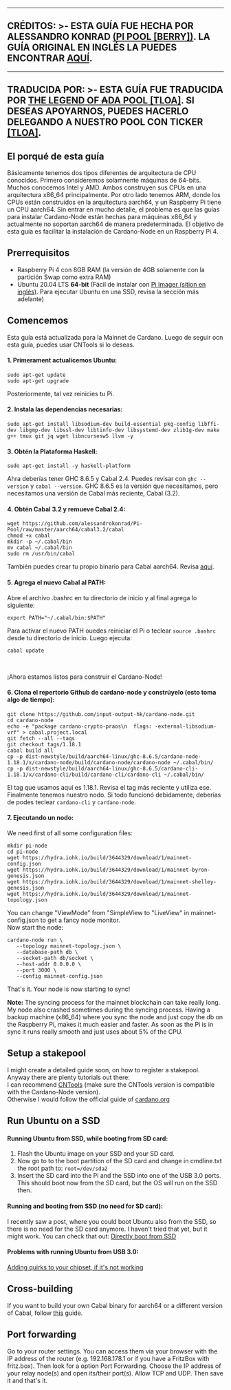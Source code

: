 
---
**CRÉDITOS: >-
  ESTA GUÍA FUE HECHA POR ALESSANDRO KONRAD [(PI POOL [BERRY])](https://pipool.online/).
  LA GUÍA ORIGINAL EN INGLÉS LA PUEDES ENCONTRAR** [**AQUÍ**](https://github.com/tloada/Pi-Pool).
---
---
TRADUCIDA POR: >-
  ESTA GUÍA FUE TRADUCIDA POR [THE LEGEND OF ₳DA POOL [TLOA]](https://tloada.github.io/tloa/español.html).
  SI DESEAS APOYARNOS, PUEDES HACERLO DELEGANDO A NUESTRO POOL CON TICKER [[TLOA]](https://tloada.github.io/tloa/español.html).
---


<!-- <p align="center"><img width="80px" src="https://github.com/alessandrokonrad/Pi-Pool/blob/master/images/logo.svg"></img></p>

# [BERRY] Pi Pool

Pi Pool is a Cardano Stakepool on Raspberry Pi. Check out my <a href="https://pipool.online">website</a> to see more about my stakepool. You can support me by just delegating to my pool. I'm definitely around at mainnet release of Shelley with a stakepool!<br>
This repository is a guide to setup a stakepool on a Raspberry Pi by your own. -->

## El porqué de esta guía
Básicamente tenemos dos tipos diferentes de arquitectura de CPU conocidos. Primero consideremos solamnente máquinas de 64-bits. Muchos conocemos Intel y AMD. Ambos construyen sus CPUs en una arquitectura x86_64 principalmente. Por otro lado tenemos ARM, donde los CPUs están construidos en la arquitectura aarch64, y un Raspberry Pi tiene un CPU aarch64. Sin entrar en mucho detalle, el problema es que las guías para instalar Cardano-Node están hechas para máquinas x86_64 y actualmente no soportan aarch64 de manera predeterminada. El objetivo de esta guía es facilitar la instalación de Cardano-Node en un Raspberry Pi 4.

## Prerrequisitos

* Raspberry Pi 4 con 8GB RAM (la versión de 4GB solamente con la partición Swap como extra RAM) 
* Ubuntu 20.04 LTS <b>64-bit</b> (Fácil de instalar con <a href="https://www.raspberrypi.org/downloads/">Pi Imager (sition en inglés)</a>. Para ejecutar Ubuntu en una SSD, revisa la sección más adelante)

## Comencemos

Esta guía está actualizada para la Mainnet de Cardano. Luego de seguir ocn esta guía, puedes usar CNTools si lo deseas.


#### 1. Primerament actualicemos Ubuntu:
```
sudo apt-get update
sudo apt-get upgrade
```
Posteriormente, tal vez reinicies tu Pi.

#### 2. Instala las dependencias necesarias:
```
sudo apt-get install libsodium-dev build-essential pkg-config libffi-dev libgmp-dev libssl-dev libtinfo-dev libsystemd-dev zlib1g-dev make g++ tmux git jq wget libncursesw5 llvm -y

``` 
#### 3. Obtén la Plataforma Haskell:
```
sudo apt-get install -y haskell-platform
```
Ahra deberías tener GHC 8.6.5 y Cabal 2.4. Puedes revisar con <code>ghc --version</code> y <code>cabal --version</code>.
GHC 8.6.5 es la versión que necesitamos, pero necesitamos una versión de Cabal más reciente, Cabal (3.2).<br>

#### 4. Obtén Cabal 3.2 y remueve Cabal 2.4:
```
wget https://github.com/alessandrokonrad/Pi-Pool/raw/master/aarch64/cabal3.2/cabal
chmod +x cabal
mkdir -p ~/.cabal/bin
mv cabal ~/.cabal/bin
sudo rm /usr/bin/cabal
```
También puedes crear tu propio binario para Cabal aarch64. Revisa <a href="/Crossbuilding.md">aquí</a>.

#### 5. Agrega el nuevo Cabal al PATH:

Abre el archivo .bashrc en tu directorio de inicio y al final agrega lo siguiente:
```
export PATH="~/.cabal/bin:$PATH"
```
Para activar el nuevo PATH ouedes reiniciar el Pi o teclear <code>source .bashrc</code> desde tu directorio de inicio. Luego ejecuta:
```
cabal update
```
<br>

¡Ahora estamos listos para construir el Cardano-Node!

#### 6. Clona el repertorio Github de cardano-node y constrúyelo (esto toma algo de tiempo):
```
git clone https://github.com/input-output-hk/cardano-node.git
cd cardano-node
echo -e "package cardano-crypto-praos\n  flags: -external-libsodium-vrf" > cabal.project.local
git fetch --all --tags
git checkout tags/1.18.1
cabal build all
cp -p dist-newstyle/build/aarch64-linux/ghc-8.6.5/cardano-node-1.18.1/x/cardano-node/build/cardano-node/cardano-node ~/.cabal/bin/
cp -p dist-newstyle/build/aarch64-linux/ghc-8.6.5/cardano-cli-1.18.1/x/cardano-cli/build/cardano-cli/cardano-cli ~/.cabal/bin/

```
El tag que usamos aquí es 1.18.1. Revisa el tag más reciente y utiliza ese.<br>
Finalmente tenemos nuestro nodo. Si todo funcionó debidamente, deberías de podes teclear <code>cardano-cli</code> y <code>cardano-node</code>.

#### 7. Ejecutando un nodo:

We need first of all some configuration files:
```
mkdir pi-node
cd pi-node
wget https://hydra.iohk.io/build/3644329/download/1/mainnet-config.json
wget https://hydra.iohk.io/build/3644329/download/1/mainnet-byron-genesis.json
wget https://hydra.iohk.io/build/3644329/download/1/mainnet-shelley-genesis.json
wget https://hydra.iohk.io/build/3644329/download/1/mainnet-topology.json

```
You can change "ViewMode" from "SimpleView to "LiveView" in mainnet-config.json to get a fancy node monitor.<br>
Now start the node:
```
cardano-node run \
   --topology mainnet-topology.json \
   --database-path db \
   --socket-path db/socket \
   --host-addr 0.0.0.0 \
   --port 3000 \
   --config mainnet-config.json
```

That's it. Your node is now starting to sync!

<b>Note:</b> The syncing process for the mainnet blockchain can take really long. My node also crashed sometimes during the syncing process. Having a backup machine (x86_64) where you sync the node and just copy the db on the Raspberry Pi, makes it much easier and faster. As soon as the Pi is in sync it runs really smooth and just uses about 5% of the CPU. 


## Setup a stakepool
I might create a detailed guide soon, on how to register a stakepool. Anyway there are plenty tutorials out there: <br />
I can recommend <a href="https://cardano-community.github.io/guild-operators/Scripts/cntools.html">CNTools</a> (make sure the CNTools version is compatible with the Cardano-Node version).<br />
Otherwise I would follow the official guide of <a href="https://cardano-foundation-cardano.readthedocs-hosted.com/en/latest/getting-started/stake-pool-operators/index.html">cardano.org</a>

## Run Ubuntu on a SSD
#### Running Ubuntu from SSD, while booting from SD card:

1. Flash the Ubuntu image on your SSD and your SD card.
2. Now go to to the boot partition of the SD card and change in cmdline.txt the root path to: <code>root=/dev/sda2</code>
3. Insert the SD card into the Pi and the SSD into one of the USB 3.0 ports.
This should boot now from the SD card, but the OS will run on the SSD then.

#### Running and booting from SSD (no need for SD card):

I recently saw a post, where you could boot Ubuntu also from the SSD, so there is no need for the SD card anymore. I haven't tried that yet, but it might work. You can check that out:
<a href="https://www.raspberrypi.org/forums/viewtopic.php?t=278791">Directly boot from SSD</a>

#### Problems with running Ubuntu from USB 3.0:
<a href="https://jamesachambers.com/raspberry-pi-4-usb-boot-config-guide-for-ssd-flash-drives/">Adding quirks to your chipset, if it's not working</a>

## Cross-building
If you want to build your own Cabal binary for aarch64 or a different version of Cabal, follow <a href="/Crossbuilding.md">this</a> guide.


## Port forwarding
Go to your router settings. You can access them via your browser with the IP address of the router (e.g. 192.168.178.1 or if you have a FritzBox with fritz.box).
Then look for a option Port Forwarding. Choose the IP address of your relay node(s) and open its/their port(s). Allow TCP and UDP. Then save it and that's it.
